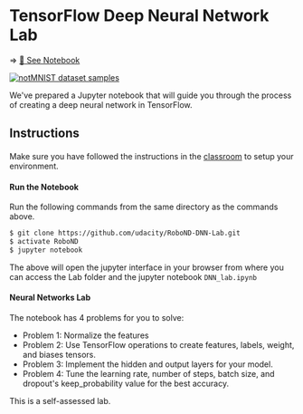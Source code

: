 # TensorFlow Deep Neural Network Lab

⇒ [📝 See Notebook](./DNN_lab.ipynb)

[<img src="http://yaroslavvb.com/upload/notMNIST/nmn.png" alt="notMNIST dataset samples" />](http://yaroslavvb.blogspot.com/2011/09/notmnist-dataset.html)

We've prepared a Jupyter notebook that will guide you through the process of creating a deep neural network in TensorFlow.

## Instructions

####
Make sure you have followed the instructions in the [classroom](https://classroom.udacity.com/nanodegrees/nd209-beta/parts/4405411f-bdc8-43fb-9e2b-b4b98a61c760/modules/375d6b1e-b31a-4d2e-b33a-996167faf77e/lessons/a4a80417-00cb-4a9c-8cc4-3a091414baa2/concepts/b4b04f6b-ed58-483b-acc7-3e5628ed9478) to setup your environment.

#### Run the Notebook
Run the following commands from the same directory as the commands above.
```sh
$ git clone https://github.com/udacity/RoboND-DNN-Lab.git
$ activate RoboND
$ jupyter notebook
```
The above will open the jupyter interface in your browser from where you can access the Lab folder and the jupyter notebook `DNN_lab.ipynb`

#### Neural Networks Lab
The notebook has 4 problems for you to solve:
 - Problem 1: Normalize the features
 - Problem 2: Use TensorFlow operations to create features, labels, weight, and biases tensors.
 - Problem 3: Implement the hidden and output layers for your model.
 - Problem 4: Tune the learning rate, number of steps, batch size, and dropout's keep_probability value for the best accuracy.

This is a self-assessed lab.
